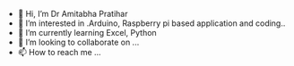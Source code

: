 - 👋 Hi, I’m Dr Amitabha Pratihar
- 👀 I’m interested in .Arduino, Raspberry pi based application and coding..
- 🌱 I’m currently learning Excel, Python
- 💞️ I’m looking to collaborate on ...
- 📫 How to reach me ...

<!---
amitabhapratihar/amitabhapratihar is a ✨ special ✨ repository because its `README.md` (this file) appears on your GitHub profile.
You can click the Preview link to take a look at your changes.
--->
